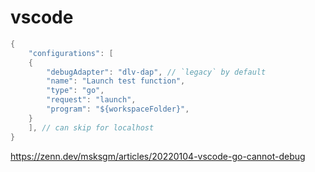 # vscode

```go
{
    "configurations": [
    {
        "debugAdapter": "dlv-dap", // `legacy` by default
        "name": "Launch test function",
        "type": "go",
        "request": "launch",
        "program": "${workspaceFolder}",
    }
    ], // can skip for localhost
}
```
https://zenn.dev/msksgm/articles/20220104-vscode-go-cannot-debug

